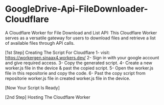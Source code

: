 # GoogleDrive-Api-FileDownloader-Cloudflare
A Cloudflare Worker for File Download and List API:  This Cloudflare Worker serves as a versatile gateway for users to download files and retrieve a list of available files through API calls.

[1st Step]
Creating The Script For Cloudflare
1- visit: https://workergen.sinaax4.workers.dev/
2- Sign in with your google account and give required access.
3- Copy the generated script.
4- Create a new worker.js file in the device & past the copied script.
5- Open the worker.js file in this repositorie and copy the code.
6- Past the copy script from repositorie worker.js file in created worker.js file in the device.

[Now Your Script Is Ready]

[2nd Step]
Hosting The Cloudflare Worker
